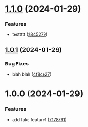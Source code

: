 # [1.1.0](https://github.com/AlejandroHerr/testing-stuff/compare/v1.0.1...v1.1.0) (2024-01-29)


### Features

* testtttt ([2845279](https://github.com/AlejandroHerr/testing-stuff/commit/284527959771636a7b7d39e53725cf0bc7567549))

## [1.0.1](https://github.com/AlejandroHerr/testing-stuff/compare/v1.0.0...v1.0.1) (2024-01-29)


### Bug Fixes

* blah blah ([4f8ce27](https://github.com/AlejandroHerr/testing-stuff/commit/4f8ce270341512b53f2f07d0d6e93559ef9ef207))

# 1.0.0 (2024-01-29)


### Features

* add fake feature1 ([7178761](https://github.com/AlejandroHerr/testing-stuff/commit/717876102fb330cbd35104e4cc90782c587fdfd5))
